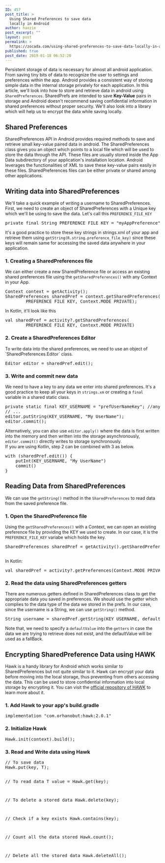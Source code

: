 ```yaml
---
ID: 457
post_title: >
  Using Shared Preferences to save data
  locally in Android
author: haxzie
post_excerpt: ""
layout: post
permalink: >
  https://zocada.com/using-shared-preferences-to-save-data-locally-in-android/
published: true
post_date: 2019-01-18 06:52:20
---
```

<p>Persistent storage of data is necessary for almost all android application. From saving tiny bits of data to recognize the user to settings and preferences within the app. Android provides a consistent way of storing simple data in the internal storage privately for each application. In this article, we'll look into how to store and retrieve data in android using <code>SharedPreferences</code>. SharedPrefs are intended to save <b>Key-Value</b> pairs in storage and Android doesn't recommend saving confidential information in shared preferences without proper security. We'll also look into a library which will help us to encrypt the data while saving locally.</p>

<!-- HEADING 2 -->
<h2>Shared Preferences</h2>
<p>SharedPreferences API in Android provides required methods to save and retrieve small key-value paired data in android. The SharedPreferences class gives you an object which points to a local file which will be used to store the data through the API. These files are usually stored inside the App Data subdirectory of your application's installation location. Android leverages the functionalities of XML to save these key-value pairs easily in these files. SharedPreferences files can be either private or shared among other applications.</p>

<!-- HEADING 2 -->
<h2>Writing data into SharedPreferences</h2>
<p>We'll take a quick example of writing a username to SharedPreferences. First, we need to create an object of SharedPreferences with a Unique key which we'll be using to save the data. Let's call this <code>PREFERENCE_FILE_KEY</code></p>

<pre class="EnlighterJSRAW" data-enlighter-language="java">private final String PREFERENCE_FILE_KEY = "myAppPreference";</pre>
<p>It's a good practice to store these key strings in strings.xml of your app and retrieve them using <code>getString(R.string.preference_file_key)</code> since these keys will remain same for accessing the saved data anywhere in your application.</p>

<h3>1. Creating a SharedPreferences file </h3>
<p>We can either create a new SharedPreference file or access an existing shared preferences file using the <code>getSharedPreferences()</code> with any Context in your App.</p>
<pre class="EnlighterJSRAW" data-enlighter-language="java">Context context = getActivity();
SharedPreferences sharedPref = context.getSharedPreferences(
        PREFERENCE_FILE_KEY, Context.MODE_PRIVATE);</pre>
<p>In Kotlin, it'll look like this</p>
<pre class="EnlighterJSRAW" data-enlighter-language="kotlin">val sharedPref = activity?.getSharedPreferences(
        PREFERENCE_FILE_KEY, Context.MODE_PRIVATE)</pre>

<h3>2. Create a SharedPreferences Editor</h3>
<p>To write data into the shared preferences, we need to use an object of `SharedPreferences.Editor` class.</p>
<pre class="EnlighterJSRAW" data-enlighter-language="java">Editor editor = sharedPref.edit();</pre>

<h3>3. Write and commit new data</h3>
<p>We need to have a key to any data we enter into shared preferences. It's a good practice to keep all your keys in <code>strings.xm</code> or creating a <code>final</code> variable in a shared static class.</p>
<pre class="EnlighterJSRAW" data-enlighter-language="java">private static final KEY_USERNAME = "prefUserNameKey"; //anything as u prefer
// ...
editor.putString(KEY_USERNAME, "My UserName");
editor.commit();
</pre>
<p>Alternatively, you can also use <code>editor.apply()</code> where the data is first written into the memory and then written into the storage asynchronously, <code>editor.commit()</code> directly writes to storage synchronously.<br/> If you are using Kotlin, step 2 can be combined with 3 as below.</p>
<pre class="EnlighterJSRAW" data-enlighter-language="kotlin">
with (sharedPref.edit()) {
    putInt(KEY_USERNAME, "My UserName")
    commit()
}
</pre>

<!-- AD -->
<script async src="//pagead2.googlesyndication.com/pagead/js/adsbygoogle.js"></script>
<ins class="adsbygoogle"
     style="display:block; text-align:center;"
     data-ad-layout="in-article"
     data-ad-format="fluid"
     data-ad-client="ca-pub-7556700931518738"
     data-ad-slot="2974167105"></ins>
<script>
     (adsbygoogle = window.adsbygoogle || []).push({});
</script>

<h2>Reading Data from SharedPreferences</h2>
<p>We can use the <code>getString()</code> method in the <code>SharedPreferences</code> to read data from the saved preference file.</p>
<h3>1. Open the SharedPreference file</h3>
<p>Using the <code>getSharedPreferences()</code> with a Context, we can open an existing preference file by providing the KEY we used to create. In our case, it is the <code>PREFERENCE_FILE_KEY</code> variabe which holds the key.</p>
<pre class="EnlighterJSRAW" data-enlighter-language="java">
SharedPreferences sharedPref = getActivity().getSharedPreferences(PREFERENCE_FILE_KEY, Context.MODE_PRIVATE);

</pre>
<p>In Kotlin:</p>
<pre class="EnlighterJSRAW" data-enlighter-language="kotlin">
val sharedPref = activity?.getPreferences(Context.MODE_PRIVATE) ?: return
</pre>

<h3>2. Read the data using SharedPreferences getters</h3>
<p>There are numerous getters defined in SharedPreferences class to get the appropriate data you saved in preferences. We should use the getter which complies to the data type of the data we stored in the prefs. In our case, since the username is a String, we can use <code>getString()</code> method.</p>
<pre class="EnlighterJSRAW" data-enlighter-language="java">
String username = sharedPref.getString(KEY_USERNAME, defaultValue);
</pre>
<p>Note that, we need to specify a <code>defaultValue</code> into the <code>getters</code> in case the data we are trying to retrieve does not exist, and the defaultValue will be used as a fallBack.</p>

<h2>Encrypting SharedPreference Data using HAWK</h2>
<p>Hawk is a handy library for Android which works similar to SharedPreferences but not quite similar to it. Hawk can encrypt your data before moving into the local storage, thus preventing from others accessing the data. This can be used to store confidential information into local storage by encrypting it. You can visit the <a href="https://github.com/orhanobut/hawk" rel="noopener" target="_blank">official repository of HAWK</a> to learn more about it.</p>
<h3>1. Add Hawk to your app's build.gradle</h3>
<pre class="EnlighterJSRAW" data-enlighter-language="java">
implementation "com.orhanobut:hawk:2.0.1"
</pre>
<h3>2. Initialize Hawk</h3>
<pre class="EnlighterJSRAW" data-enlighter-language="java">
Hawk.init(context).build();
</pre>
<h3>3. Read and Write data using Hawk</h3>
<pre class="EnlighterJSRAW" data-enlighter-language="java">
// To save data
Hawk.put(key, T);

// To read data
T value = Hawk.get(key);

// To delete a stored data
Hawk.delete(key);

// Check if a key exists
Hawk.contains(key);

// Count all the data stored
Hawk.count();

// Delete all the stored data
Hawk.deleteAll();
</pre>

<!-- AD -->
<script async src="//pagead2.googlesyndication.com/pagead/js/adsbygoogle.js"></script>
<ins class="adsbygoogle"
     style="display:block; text-align:center;"
     data-ad-layout="in-article"
     data-ad-format="fluid"
     data-ad-client="ca-pub-7556700931518738"
     data-ad-slot="2974167105"></ins>
<script>
     (adsbygoogle = window.adsbygoogle || []).push({});
</script>